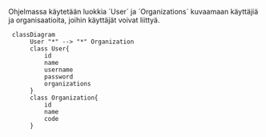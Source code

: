 Ohjelmassa käytetään luokkia ´User´ ja ´Organizations´ kuvaamaan käyttäjiä ja organisaatioita, joihin käyttäjät voivat liittyä.

```mermaid
 classDiagram
      User "*" --> "*" Organization
      class User{
          id
          name
          username
          password
          organizations
      }
      class Organization{
          id
          name
          code
      }
```
